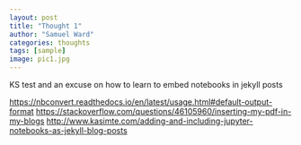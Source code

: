 ```yaml
---
layout: post
title: "Thought 1"
author: "Samuel Ward"
categories: thoughts
tags: [sample]
image: pic1.jpg
---
```


KS test and an excuse on how to learn to embed notebooks in jekyll posts

https://nbconvert.readthedocs.io/en/latest/usage.html#default-output-format
https://stackoverflow.com/questions/46105960/inserting-my-pdf-in-my-blogs
http://www.kasimte.com/adding-and-including-jupyter-notebooks-as-jekyll-blog-posts
